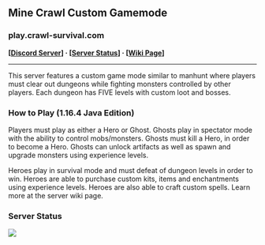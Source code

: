 ## Mine Crawl Custom Gamemode
### play.crawl-survival.com

**[[Discord Server](https://discord.gg/KmRTgvDh5N)] · [[Server Status](https://www.crawl-survival.com/wiki/#server-status)] · [[Wiki Page](https://www.crawl-survival.com/wiki)]**

***

This server features a custom game mode similar to manhunt where players must clear out dungeons while fighting monsters controlled by other players. Each dungeon has FIVE levels with custom loot and bosses.

### How to Play (1.16.4 Java Edition)
Players must play as either a Hero or Ghost. Ghosts play in spectator mode with the ability to control mobs/monsters. Ghosts must kill a Hero, in order to become a Hero. Ghosts can unlock artifacts as well as spawn and upgrade monsters using experience levels.

Heroes play in survival mode and must defeat of dungeon levels in order to win. Heroes are able to purchase custom kits, items and enchantments using experience levels. Heroes are also able to craft custom spells. Learn more at the server wiki page.

### Server Status
![](http://status.mclive.eu/Minecraft%201.16.3%20Java%20Edition/play.crawl-survival.com/25565/banner.png)
